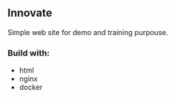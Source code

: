 ## Innovate

Simple web site for demo and training purpouse.

### Build with:
- html
- nginx
- docker
